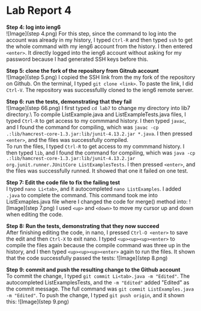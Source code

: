# Lab Report 4

**Step 4: log into ieng6**\
![Image](step 4.png)
For this step, since the command to log into the account was already in my history, I typed `Ctrl-R` and then typed `ssh` to get the whole command with my ieng6 account from the history. I then entered `<enter>`. It directly logged into the ieng6 account without asking for my password because I had generated SSH keys before this.

**Step 5: clone the fork of the repository from Gitnub account**\
![Image](step 5.png)
I copied the SSH link from the my fork of the repository on Github. On the terminal, I typed `git clone <link>`. To paste the link, I did `Ctrl-V`. The repository was successfullly cloned to the ieng6 remote server. 

**Step 6: run the tests, demonstrating that they fail**\
![Image](step 66.png)
I first typed `cd lab7` to change my directory into lib7 directory.\ 
To compile ListExample.java and ListExampleTests.java files, I typed `Ctrl-R` to get access to my commmand history. I then typed `javac`, and I found the command for compiling, which was `javac -cp .:lib/hamcrest-core-1.3.jar:lib/junit-4.13.2.jar *.java`. I then pressed `<enter>`, and the files was successfully compiled.\
To run the files, I typed `Ctrl-R` to get access to my commmand history. I then typed `lib`, and I found the command for compiling, which was `java -cp .:lib/hamcrest-core-1.3.jar:lib/junit-4.13.2.jar org.junit.runner.JUnitCore ListExamplesTests`. I then pressed `<enter>`, and the files was successfully runned. It showed that one it failed on one test.
  
**Step 7: Edit the code file to fix the failing test**\
I typed `nano Li<tab>`, and it autocompleted `nano ListExamples`. I added `.java` to complete the command. This command took me into ListExmaples.java file where I changed the code for merge() method into:
![Image](step 7.png)
I used `<up>` and `<down>` to move my cursor up and down when editing the code. 
  
**Step 8: Run the tests, demonstrating that they now succeed**\
After finishing editing the code, in nano, I pressed `Ctrl-O <enter>` to save the edit and then `Ctrl-X` to exit nano. 
I typed `<up><up><up><enter>` to compile the files again because the compile command was three up in the history, and I then typed `<up><up><up><enter>` again to run the files. It shown that the code successfully passed the tests:
![Image](step 8.png)

**Step 9: commit and push the resulting change to the Github account**\
To commit the change, I typed `git commit Li<tab>.java -m "Edited"`. The <tab> autocompleted ListExamplesTests, and the `-m "Edited"` added "Edited" as the commit message. The full command was `git commit ListExamples.java -m "Edited"`.
To push the change, I typed `git push origin`, and it shown this:
![Image](step 9.png)

